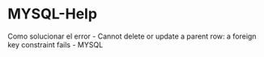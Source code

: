 # MYSQL-Help
Como solucionar el error - Cannot delete or update a parent row: a foreign key constraint fails - MYSQL
